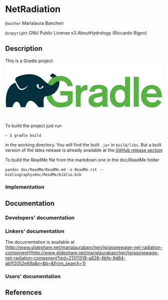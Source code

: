 # NetRadiation

`@author` Marialaura Bancheri

`@copyright` GNU Public License v3 AboutHydrology (Riccardo Rigon)

## Description

This is a Gradle project ![Gradle logo](doc/ReadMe/gradle.png)

To build the project just run

    ~ $ gradle build

in the working directory. You will find the built `.jar` in `build/libs`. But a
built version of the lates release is already available at the [GitHub release
section](https://github.com/geoframecomponents/NetRadiation/releases)

To build the ReadMe file from the markdown one in the doc/ReadMe folder

    pandoc doc/ReadMe/ReadMe.md -o ReadMe.rst --bibliography=doc/ReadMe/biblio.bib

### Implementation

## Documentation

### Developers' documentation

### Linkers' documentation

The documentation is available at
[http://www.slideshare.net/marialaurabancheri/jgrassnewage-net-radiation-component](http://www.slideshare.net/marialaurabancheri/jgrassnewage-net-radiation-component?qid=21311318-a828-4bfe-9d84-ab1f2052e69a&v=&b=&from_search=1)

### Users' documentation

## References
